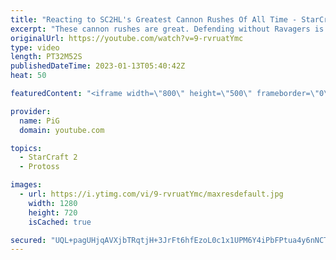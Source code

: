 ```yaml
---
title: "Reacting to SC2HL's Greatest Cannon Rushes Of All Time - StarCraft 2"
excerpt: "These cannon rushes are great. Defending without Ravagers is so brutal | SC2HL video: https://youtu.be/Vsv7SfeLFlQ -- 🐷 Second Channel for Learning StarCraft 2: https://www.youtube.com/c/PiGRandom 🐷 Third Channel for Daily Pro Casts: https://www.youtube.com/c/PiGCasts -- 🐷 Watch live at https://www.twitch.tv/x5_pig"
originalUrl: https://youtube.com/watch?v=9-rvruatYmc
type: video
length: PT32M52S
publishedDateTime: 2023-01-13T05:40:42Z
heat: 50

featuredContent: "<iframe width=\"800\" height=\"500\" frameborder=\"0\" src=\"https://www.youtube.com/embed/9-rvruatYmc\" allow=\"accelerometer; autoplay; encrypted-media; gyroscope; picture-in-picture\" allowfullscreen></iframe>"

provider:
  name: PiG
  domain: youtube.com

topics:
  - StarCraft 2
  - Protoss

images:
  - url: https://i.ytimg.com/vi/9-rvruatYmc/maxresdefault.jpg
    width: 1280
    height: 720
    isCached: true

secured: "UQL+pagUHjqAVXjbTRqtjH+3JrFt6hfEzoL0c1x1UPM6Y4iPbFPtua4y6nNCTV2NOok7hfPu5Ya+dKL2xHxhmfSQzi6u1fKJvPBzgT6I2c8/FmDM0OYvZb7DxBsTT7LKjqnN5M7O+lfBViXW4JpngKZ5ucWBRYrXkqjVqBR0Ia1TZalAR2lAcunEtiSEaTen79z5z+UE+TupFhlRKTu6RXtPbIxwH1g5a2oF+u4p01HawKItA7T496+hsP3IX+mZqFeBkV9BuAhJZZXn1UUxboerB+JM+SruijZYwxWgvagedxanZjgoWg87GwvExKVScZlz5uxxU7SCSxpL5NhbRSkdG4b6+DSQsPtD+0ivp0OY67arDJrfy1paCnwVHExObRjmm5vp92Q7VDzmjWurBArslBYBWaOVMcLl9F1VPCA=;kyP75NSXDWnvl9QsNThdxQ=="
---
```


